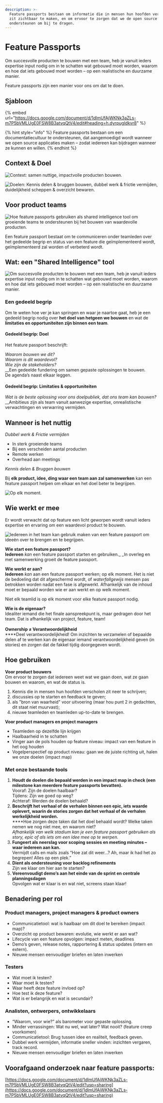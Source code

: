 ```yaml
---
description: >-
  Feature passports bestaan om informatie die in mensen hun hoofden verscholen
  zit zichtbaar te maken, en om ervoor te zorgen dat we de open source community
  ondersteunen om bij te dragen.
---
```


# Feature Passports

Om succesvolle producten te bouwen met een team, heb je vanuit ieders expertise input nodig om in te schatten wat gebouwd moet worden, waarom en hoe dat iets gebouwd moet worden – op een realistische en duurzame manier.

Feature passports zijn een manier voor ons om dat te doen.

## Sjabloon

{% embed url="https://docs.google.com/document/d/1dlmUfAjWKNk3aZLs-m7P5bVMLUgE0FSW8B3atvqQtV4/edit#heading=h.dyrpugldkvr8" %}

{% hint style="info" %}
Feature passports bestaan om een documentatiecultuur te ondersteunen, dat aangemoedigd wordt wanneer we open source applicaties maken – zodat iedereen kan bijdragen wanneer ze kunnen en willen.
{% endhint %}

## Context & Doel

![Context: samen nuttige, impactvolle producten bouwen.](<../../.gitbook/assets/Screenshot 2021-06-18 at 10.43.32.png>)

![Doelen: Kennis delen & bruggen bouwen, dubbel werk & frictie vermijden, duidelijkheid scheppen & overzicht bewaren.](<../../.gitbook/assets/Screenshot 2021-06-18 at 10.43.39.png>)

## Voor product teams

![Hoe feature passports gebruiken als shared intelligence tool om groeiende teams te ondersteunen bij het bouwen van waardevolle producten.](<../../.gitbook/assets/Screenshot 2021-06-18 at 10.40.36.png>)

Een feature passport bestaat om te communiceren onder teamleden over het gedeelde begrip en status van een feature die geïmplementeerd wordt, geïmplementeerd zal worden of verbeterd wordt.

## Wat: een "Shared Intelligence" tool

![Om succesvolle producten te bouwen met een team, heb je vanuit ieders expertise input nodig om in te schatten wat gebouwd moet worden, waarom en hoe dat iets gebouwd moet worden – op een realistische en duurzame manier.](<../../.gitbook/assets/Screenshot 2021-06-18 at 10.45.54.png>)

### Een gedeeld begrip

Om te weten hoe ver je kan springen en waar je naartoe gaat, heb je een gedeeld begrip nodig over **het doel van hetgeen we bouwen** en wat de **limitaties en opportuniteiten zijn binnen een team**.

#### Gedeeld begrip: Doel

Het feature passport beschrijft: 

_Waarom bouwen we dit?_\
_Waarom is dit waardevol?_\
_Wie zijn de stakeholders?_\
__Een gedeelde fundering om samen gepaste oplossingen te bouwen.\
De agenda’s naast elkaar leggen.

#### Gedeeld begrip: Limitaties & opportuniteiten

_Wat is de beste oplossing voor ons doelpubliek, dat ons team kan bouwen?_\
__Ambitieus zijn als team vanuit aanwezige expertise, onrealistische verwachtingen en verwarring vermijden.

## Wanneer is het nuttig

_Dubbel werk & Frictie vermijden_

* In sterk groeiende teams
* Bij een verscheiden aantal producten
* Remote werken
* Overhead aan meetings

_Kennis delen & Bruggen bouwen_

Bij **elk product, idee, ding waar een team aan zal samenwerken** kan een feature passport helpen om elkaar en het doel beter te begrijpen.

![Op elk moment.](<../../.gitbook/assets/Screenshot 2021-06-18 at 10.58.25.png>)

## Wie werkt er mee

Er wordt verwacht dat op feature een licht geworpen wordt vanuit ieders expertise en ervaring om een waardevol product te bouwen.

![Iedereen in het team kan gebruik maken van een feature passport om ideeën over te brengen en te begrijpen.](<../../.gitbook/assets/Screenshot 2021-06-18 at 10.50.41.png>)

**Wie start een feature passport?**\
**Iedereen** _kan_ een feature passport starten en gebruiken._ _In overleg en met samenwerking groeit de feature passport.

**Wie werkt er aan?**\
**Iedereen** _kan_ aan een feature passport werken; op elk moment. Het is niet de bedoeling dat dit afgeschermd wordt, of _waterfallgewijs_ mensen pas betrokken worden nadat een fase is afgewerkt. Afhankelijk van de inhoud moet er bepaald worden wie er aan werkt en op welk moment.

Niet elk teamlid is op elk moment voor elke feature passport nodig.

**Wie is de eigenaar?**\
Idealiter iemand die het finale aanspreekpunt is, maar gedragen door het team. Dat is afhankelijk van project, feature, team!\
\
**Ownership ≠ Verantwoordelijkheid**\
****Deel verantwoordelijkheid! Om inzichten te verzamelen of bepaalde delen af te werken kan de eigenaar iemand verantwoordelijkheid geven (in stories) en zorgen dat de fakkel tijdig doorgegeven wordt.

## Hoe gebruiken

**Voor product bouwers**\
Om ervoor te zorgen dat iedereen weet wat we gaan doen, wat ze gaan bouwen en waarom, en wat de status is.

1. Kennis die in mensen hun hoofden verscholen zit neer te schrijven;
2. discussies op te starten en feedback te geven;
3. als "bron van waarheid" voor uitvoering (maar hou punt 2 in gedachten, dit staat niet muurvast);
4. nieuwe teamleden en teamleden up-to-date te brengen.

**Voor product managers en project managers**

* Teamleden op dezelfde lijn krijgen
* Haalbaarheid in te schatten
* Vinger aan de pols houden op feature niveau: impact van een feature in het oog houden 
* Vogelperspectief op product niveau: gaan we de juiste richting uit, halen we onze doelen (impact map)

### Met onze bestaande tools

1. **Houdt de doelen die bepaald werden in een impact map in check (een milestone kan meerdere feature passports bevatten).**\
   Vooraf: Zijn de doelen haalbaar?\
   Tijdens: Zijn we goed op weg?\
   Achteraf: Werden de doelen behaald?
2. **Beschrijft het verhaal of de verhalen binnen een epic, iets waarde oplevert, waarin de stories zorgen dat het verhaal of de verhalen werkelijkheid worden.**\
   ****Hoe zorgen deze taken dat het doel behaald wordt? Welke taken nemen we nog niet mee, en waarom niet?\
   _Afhankelijk van welk stadium kan je een feature passport gebruiken als story, epic of als iets om een idee mee op te werpen._
3. **Fungeert als neerslag voor scoping sessies en meeting minutes – waar iedereen aan kan.**\
   Vermijdt calls en mails zoals “Hoe zat dit weer…? Ah, maar ik had het zo begrepen! Alles op een plek.”
4. **Dient als ondersteuning voor backlog refinements**\
   Zijn we klaar om hier aan te starten?
5. **Vereenvoudigt demo’s aan het einde van de sprint en centrale planningsdagen**\
   Opvolgen wat er klaar is en wat niet, screens staan klaar!

## Benadering per rol

### Product managers, project managers & product owners

* Communicatietool: wat is haalbaar om dit doel te bereiken (impact map)?
* Overzicht op product bewaren: evolutie, wie werkt er aan wat?
* Lifecycle van een feature opvolgen: impact meten, deadlines
* Demo’s geven, release notes, rapportering & status updates (intern en extern).
* Nieuwe mensen eenvoudiger briefen en laten inwerken

### Testers

* Wat moet ik testen?
* Waar moet ik testen? 
* Waar heeft deze feature invloed op?
* Hoe test ik deze feature?
* Wat is er belangrijk en wat is secundair?

### Analisten, ontwerpers, ontwikkelaars

* “Waarom, voor wie?” als barometer voor gepaste oplossing.
* Minder verrassingen: Wat nu wel, wat later? Wat nooit? (feature creep voorkomen) 
* Communicatietool: Brug tussen idee en realiteit, feedback geven.
* Dubbel werk vermijden, informatie sneller vinden: inzichten vergaren, track record. 
* Nieuwe mensen eenvoudiger briefen en laten inwerken

## Voorafgaand onderzoek naar feature passports: 

[https://docs.google.com/document/d/1dlmUfAjWKNk3aZLs-m7P5bVMLUgE0FSW8B3atvqQtV4/edit?usp=sharing](https://docs.google.com/document/d/1dlmUfAjWKNk3aZLs-m7P5bVMLUgE0FSW8B3atvqQtV4/edit?usp=sharing)
